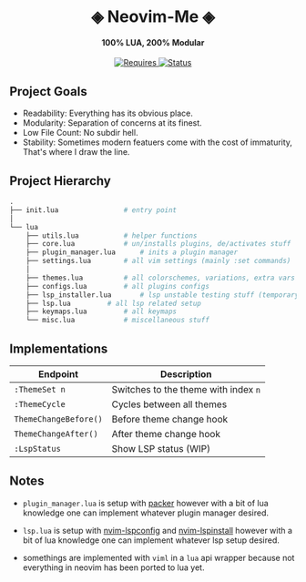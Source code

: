 <div align="center">
<h1 class="title">◈  Neovim-Me ◈ </h1>
<h4> 100% LUA, 200% Modular </h4>

<a target="_blank" href="https://neovim.io"> ![Requires](https://img.shields.io/badge/requires-neovim%200.5%2B-green?style=flat-square&logo=neovim) </a>
<a href="#wip"> ![Status](https://img.shields.io/badge/status-WIP-informational?style=flat-square) </a>
</div>


## Project Goals
- Readability: Everything has its obvious place.
- Modularity: Separation of concerns at its finest.
- Low File Count: No subdir hell.
- Stability: Sometimes modern featuers come with the cost of immaturity, That's where I draw the line.


## Project Hierarchy
```python
.
├── init.lua				# entry point
│
└── lua
	├── utils.lua			# helper functions
	├── core.lua			# un/installs plugins, de/activates stuff
   	├── plugin_manager.lua		# inits a plugin manager
   	├── settings.lua		# all vim settings (mainly :set commands)
	│
   	├── themes.lua			# all colorschemes, variations, extra vars
	├── configs.lua			# all plugins configs
	├── lsp_installer.lua		# lsp unstable testing stuff (temporary)
	├── lsp.lua			# all lsp related setup
   	├── keymaps.lua			# all keymaps
   	└── misc.lua			# miscellaneous stuff
```


## Implementations

| Endpoint				| Description							|
| --------------------- | -------------------------------------	|
| `:ThemeSet n`			| Switches to the theme with index `n`	|
| `:ThemeCycle`			| Cycles between all themes				|
| `ThemeChangeBefore()` | Before theme change hook				|
| `ThemeChangeAfter()`	| After theme change hook				|
| `:LspStatus`			| Show LSP status (WIP)					|

## Notes
- `plugin_manager.lua` is setup with [packer](https://github.com/wbthomason/packer.nvim)
however with a bit of lua knowledge one can implement whatever plugin manager desired.

- `lsp.lua` is setup with
[nvim-lspconfig](https://github.com/neovim/nvim-lspconfig/blob/master/CONFIG.md) and
[nvim-lspinstall](https://github.com/kabouzeid/nvim-lspinstall#bundled-installers)
however with a bit of lua knowledge one can implement whatever lsp setup desired.

- somethings are implemented with `viml` in a `lua` api wrapper because not everything in neovim has been ported to lua yet.
